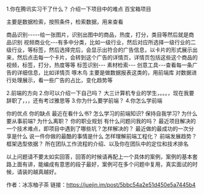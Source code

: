 1.你在腾讯实习干了什么？
介绍一下项目中的难点
百宝箱项目

主要是数据检索，按照条件，检索数据，用来查看

商品识别-----给一张图片，识别出图中的商品，热度，打分，类目等然后就是商品识别
视频商业化---有多中分类，比如一级行业，然后对应所选择一级行业的二级行业，等标签，然后选择完后，会显示出符合的广告信息，以卡片的形式展示出来，然后点击每一个卡片，会转到这个广告的详情页，详情页包括这些这个商品的视频，标签，打分，热度等等
标签识别---
素材检索---
创意工具---查看每一条广告的详细信息，比如详情页
啄木鸟 主要是做数据报表这类的，用前端库 对数据进行处理展示，看一些广告的占比，变化趋势等

2.前端的方向 2.你可以介绍一下自己吗？
大三计算机专业的学生，。。。，现在我要辞职了，，，还有考过雅思等 3.你为什么要学前端？ 4.你怎么学前端

你的优点
你的缺点
最近在看什么书? 怎么学习的前端知识? 保持自我学习?
为什么要从事前端?
为什么离职？
你的职业规划
有什么问题问我的吗？
最近项目解决的一个技术难点，即项目中遇到了哪些坑？怎样解决的？
最近做的最成功的一次分享是什么
说一件你做的最酷的事情是什么
怎样理解前端工程化？
前端发展趋势？
框架选型依据？
所在团队工作流程的介绍、以及你在团队中的定位和技术排名

以上问题请不要太如实回答，回答的时候请再配上一个具体的案例，案例的基本套路上面有讲，能编成有意思的段子最好，案例可在多个问题中复用，真实面试的时候，请装的越真越好。

作者：冰冻柚子茶
链接：https://juejin.im/post/5bbc54a2e51d450e5a7445b4
